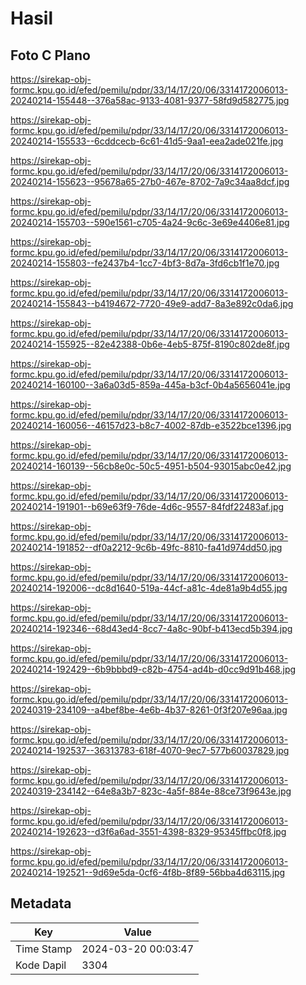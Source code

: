 # Hasil

## Foto C Plano

https://sirekap-obj-formc.kpu.go.id/efed/pemilu/pdpr/33/14/17/20/06/3314172006013-20240214-155448--376a58ac-9133-4081-9377-58fd9d582775.jpg

https://sirekap-obj-formc.kpu.go.id/efed/pemilu/pdpr/33/14/17/20/06/3314172006013-20240214-155533--6cddcecb-6c61-41d5-9aa1-eea2ade021fe.jpg

https://sirekap-obj-formc.kpu.go.id/efed/pemilu/pdpr/33/14/17/20/06/3314172006013-20240214-155623--95678a65-27b0-467e-8702-7a9c34aa8dcf.jpg

https://sirekap-obj-formc.kpu.go.id/efed/pemilu/pdpr/33/14/17/20/06/3314172006013-20240214-155703--590e1561-c705-4a24-9c6c-3e69e4406e81.jpg

https://sirekap-obj-formc.kpu.go.id/efed/pemilu/pdpr/33/14/17/20/06/3314172006013-20240214-155803--fe2437b4-1cc7-4bf3-8d7a-3fd6cb1f1e70.jpg

https://sirekap-obj-formc.kpu.go.id/efed/pemilu/pdpr/33/14/17/20/06/3314172006013-20240214-155843--b4194672-7720-49e9-add7-8a3e892c0da6.jpg

https://sirekap-obj-formc.kpu.go.id/efed/pemilu/pdpr/33/14/17/20/06/3314172006013-20240214-155925--82e42388-0b6e-4eb5-875f-8190c802de8f.jpg

https://sirekap-obj-formc.kpu.go.id/efed/pemilu/pdpr/33/14/17/20/06/3314172006013-20240214-160100--3a6a03d5-859a-445a-b3cf-0b4a5656041e.jpg

https://sirekap-obj-formc.kpu.go.id/efed/pemilu/pdpr/33/14/17/20/06/3314172006013-20240214-160056--46157d23-b8c7-4002-87db-e3522bce1396.jpg

https://sirekap-obj-formc.kpu.go.id/efed/pemilu/pdpr/33/14/17/20/06/3314172006013-20240214-160139--56cb8e0c-50c5-4951-b504-93015abc0e42.jpg

https://sirekap-obj-formc.kpu.go.id/efed/pemilu/pdpr/33/14/17/20/06/3314172006013-20240214-191901--b69e63f9-76de-4d6c-9557-84fdf22483af.jpg

https://sirekap-obj-formc.kpu.go.id/efed/pemilu/pdpr/33/14/17/20/06/3314172006013-20240214-191852--df0a2212-9c6b-49fc-8810-fa41d974dd50.jpg

https://sirekap-obj-formc.kpu.go.id/efed/pemilu/pdpr/33/14/17/20/06/3314172006013-20240214-192006--dc8d1640-519a-44cf-a81c-4de81a9b4d55.jpg

https://sirekap-obj-formc.kpu.go.id/efed/pemilu/pdpr/33/14/17/20/06/3314172006013-20240214-192346--68d43ed4-8cc7-4a8c-90bf-b413ecd5b394.jpg

https://sirekap-obj-formc.kpu.go.id/efed/pemilu/pdpr/33/14/17/20/06/3314172006013-20240214-192429--6b9bbbd9-c82b-4754-ad4b-d0cc9d91b468.jpg

https://sirekap-obj-formc.kpu.go.id/efed/pemilu/pdpr/33/14/17/20/06/3314172006013-20240319-234109--a4bef8be-4e6b-4b37-8261-0f3f207e96aa.jpg

https://sirekap-obj-formc.kpu.go.id/efed/pemilu/pdpr/33/14/17/20/06/3314172006013-20240214-192537--36313783-618f-4070-9ec7-577b60037829.jpg

https://sirekap-obj-formc.kpu.go.id/efed/pemilu/pdpr/33/14/17/20/06/3314172006013-20240319-234142--64e8a3b7-823c-4a5f-884e-88ce73f9643e.jpg

https://sirekap-obj-formc.kpu.go.id/efed/pemilu/pdpr/33/14/17/20/06/3314172006013-20240214-192623--d3f6a6ad-3551-4398-8329-95345ffbc0f8.jpg

https://sirekap-obj-formc.kpu.go.id/efed/pemilu/pdpr/33/14/17/20/06/3314172006013-20240214-192521--9d69e5da-0cf6-4f8b-8f89-56bba4d63115.jpg


## Metadata

| Key        | Value               |
| ---------- | ------------------- |
| Time Stamp | 2024-03-20 00:03:47 |
| Kode Dapil | 3304                |



